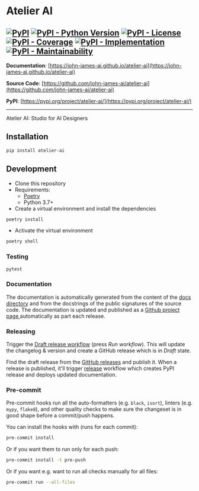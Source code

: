 # Atelier AI

[![PyPI](https://img.shields.io/pypi/v/atelier-ai?color=blue)](https://pypi.python.org/pypi/atelier-ai/)
[![PyPI - Python Version](https://img.shields.io/pypi/pyversions/atelier-ai?style=flat-square)](https://pypi.python.org/pypi/atelier-ai/)
[![PyPI - License](https://img.shields.io/pypi/l/atelier-ai?style=flat-square)](https://pypi.python.org/pypi/atelier-ai/)
[![PyPI - Coverage](coverage.svg)](https://pypi.python.org/pypi/atelier-ai/)
[![PyPI - Implementation](https://img.shields.io/pypi/implementation/atelier-ai)](https://pypi.python.org/pypi/atelier-ai/)
[![PyPI - Maintainability](https://img.shields.io/codeclimate/maintainability-percentage/john-james-ai/atelier-ai)](https://pypi.python.org/pypi/atelier-ai/)
---

**Documentation**: [https://john-james-ai.github.io/atelier-ai](https://john-james-ai.github.io/atelier-ai)

**Source Code**: [https://github.com/john-james-ai/atelier-ai](https://github.com/john-james-ai/atelier-ai)

**PyPI**: [https://pypi.org/project/atelier-ai/](https://pypi.org/project/atelier-ai/)

---

Atelier AI: Studio for AI Designers

## Installation

```sh
pip install atelier-ai
```

## Development

* Clone this repository
* Requirements:
  * [Poetry](https://python-poetry.org/)
  * Python 3.7+
* Create a virtual environment and install the dependencies

```sh
poetry install
```

* Activate the virtual environment

```sh
poetry shell
```

### Testing

```sh
pytest
```

### Documentation

The documentation is automatically generated from the content of the [docs directory](./docs) and from the docstrings
 of the public signatures of the source code. The documentation is updated and published as a [Github project page
 ](https://pages.github.com/) automatically as part each release.

### Releasing

Trigger the [Draft release workflow](https://github.com/john-james-ai/atelier-ai/actions/workflows/draft_release.yml)
(press _Run workflow_). This will update the changelog & version and create a GitHub release which is in _Draft_ state.

Find the draft release from the
[GitHub releases](https://github.com/john-james-ai/atelier-ai/releases) and publish it. When
 a release is published, it'll trigger [release](https://github.com/john-james-ai/atelier-ai/blob/master/.github/workflows/release.yml) workflow which creates PyPI
 release and deploys updated documentation.

### Pre-commit

Pre-commit hooks run all the auto-formatters (e.g. `black`, `isort`), linters (e.g. `mypy`, `flake8`), and other quality
 checks to make sure the changeset is in good shape before a commit/push happens.

You can install the hooks with (runs for each commit):

```sh
pre-commit install
```

Or if you want them to run only for each push:

```sh
pre-commit install -t pre-push
```

Or if you want e.g. want to run all checks manually for all files:

```sh
pre-commit run --all-files
```

